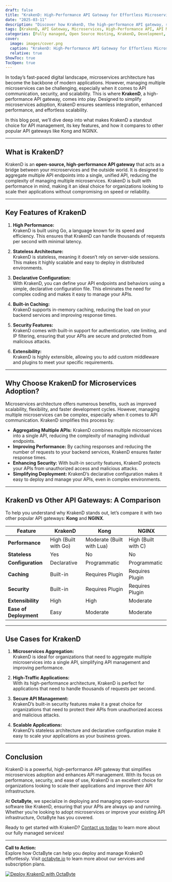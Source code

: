 ```yaml
---
draft: false
title: "KrakenD: High-Performance API Gateway for Effortless Microservices Adoption"
date: "2025-03-11"
description: "Discover how KrakenD, the high-performance API gateway, simplifies microservices adoption, enhances scalability, and ensures seamless integration. Learn why KrakenD is the go-to solution for modern API management and how it compares to other popular API gateways."
tags: [KrakenD, API Gateway, Microservices, High-Performance API, API Management, Open Source API Gateway, KrakenD vs Kong, KrakenD vs NGINX, Microservices Adoption, Scalable API Gateway]
categories: [Fully managed, Open Source Hosting, KrakenD, Development, Others]
cover:
  image: images/cover.png
  caption: "KrakenD: High-Performance API Gateway for Effortless Microservices Adoption"
  relative: true
ShowToc: true
TocOpen: true
---
```



In today’s fast-paced digital landscape, microservices architecture has become the backbone of modern applications. However, managing multiple microservices can be challenging, especially when it comes to API communication, security, and scalability. This is where **KrakenD**, a high-performance API gateway, comes into play. Designed to simplify microservices adoption, KrakenD ensures seamless integration, enhanced performance, and effortless scalability.

In this blog post, we’ll dive deep into what makes KrakenD a standout choice for API management, its key features, and how it compares to other popular API gateways like Kong and NGINX.

---

## What is KrakenD?

KrakenD is an **open-source, high-performance API gateway** that acts as a bridge between your microservices and the outside world. It is designed to aggregate multiple API endpoints into a single, unified API, reducing the complexity of managing multiple microservices. KrakenD is built with performance in mind, making it an ideal choice for organizations looking to scale their applications without compromising on speed or reliability.

---

## Key Features of KrakenD

1. **High Performance:**  
   KrakenD is built using Go, a language known for its speed and efficiency. This ensures that KrakenD can handle thousands of requests per second with minimal latency.

2. **Stateless Architecture:**  
   KrakenD is stateless, meaning it doesn’t rely on server-side sessions. This makes it highly scalable and easy to deploy in distributed environments.

3. **Declarative Configuration:**  
   With KrakenD, you can define your API endpoints and behaviors using a simple, declarative configuration file. This eliminates the need for complex coding and makes it easy to manage your APIs.

4. **Built-in Caching:**  
   KrakenD supports in-memory caching, reducing the load on your backend services and improving response times.

5. **Security Features:**  
   KrakenD comes with built-in support for authentication, rate limiting, and IP filtering, ensuring that your APIs are secure and protected from malicious attacks.

6. **Extensibility:**  
   KrakenD is highly extensible, allowing you to add custom middleware and plugins to meet your specific requirements.

---

## Why Choose KrakenD for Microservices Adoption?

Microservices architecture offers numerous benefits, such as improved scalability, flexibility, and faster development cycles. However, managing multiple microservices can be complex, especially when it comes to API communication. KrakenD simplifies this process by:

- **Aggregating Multiple APIs:** KrakenD combines multiple microservices into a single API, reducing the complexity of managing individual endpoints.
- **Improving Performance:** By caching responses and reducing the number of requests to your backend services, KrakenD ensures faster response times.
- **Enhancing Security:** With built-in security features, KrakenD protects your APIs from unauthorized access and malicious attacks.
- **Simplifying Deployment:** KrakenD’s declarative configuration makes it easy to deploy and manage your APIs, even in complex environments.

---

## KrakenD vs Other API Gateways: A Comparison

To help you understand why KrakenD stands out, let’s compare it with two other popular API gateways: **Kong** and **NGINX**.

| Feature                | KrakenD                     | Kong                        | NGINX                       |
|------------------------|-----------------------------|-----------------------------|-----------------------------|
| **Performance**        | High (Built with Go)        | Moderate (Built with Lua)   | High (Built with C)         |
| **Stateless**          | Yes                         | No                          | No                          |
| **Configuration**      | Declarative                 | Programmatic                | Programmatic                |
| **Caching**            | Built-in                    | Requires Plugin             | Requires Plugin             |
| **Security**           | Built-in                    | Requires Plugin             | Requires Plugin             |
| **Extensibility**      | High                        | High                        | Moderate                    |
| **Ease of Deployment** | Easy                        | Moderate                    | Moderate                    |

---

## Use Cases for KrakenD

1. **Microservices Aggregation:**  
   KrakenD is ideal for organizations that need to aggregate multiple microservices into a single API, simplifying API management and improving performance.

2. **High-Traffic Applications:**  
   With its high-performance architecture, KrakenD is perfect for applications that need to handle thousands of requests per second.

3. **Secure API Management:**  
   KrakenD’s built-in security features make it a great choice for organizations that need to protect their APIs from unauthorized access and malicious attacks.

4. **Scalable Applications:**  
   KrakenD’s stateless architecture and declarative configuration make it easy to scale your applications as your business grows.

---

## Conclusion

KrakenD is a powerful, high-performance API gateway that simplifies microservices adoption and enhances API management. With its focus on performance, security, and ease of use, KrakenD is an excellent choice for organizations looking to scale their applications and improve their API infrastructure.

At **OctaByte**, we specialize in deploying and managing open-source software like KrakenD, ensuring that your APIs are always up and running. Whether you’re looking to adopt microservices or improve your existing API infrastructure, OctaByte has you covered.

Ready to get started with KrakenD? [Contact us today](https://octabyte.io) to learn more about our fully managed services!

---

**Call to Action:**  
Explore how OctaByte can help you deploy and manage KrakenD effortlessly. Visit [octabyte.io](https://octabyte.io) to learn more about our services and subscription plans.

[![Deploy KrakenD with OctaByte](/images/deploy-on-octabyte.png)](https://octabyte.io/fully-managed-open-source-services/development/others/krakend)
